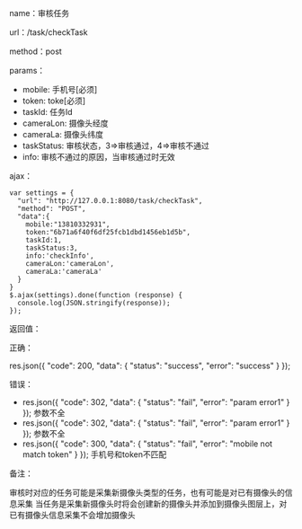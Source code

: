 name：审核任务

url：/task/checkTask

method：post

params：

* mobile: 手机号[必须]
* token: toke[必须]
* taskId: 任务Id
* cameraLon: 摄像头经度
* cameraLa: 摄像头纬度
* taskStatus: 审核状态，3=>审核通过，4=>审核不通过
* info: 审核不通过的原因，当审核通过时无效

ajax：

```
var settings = {
  "url": "http://127.0.0.1:8080/task/checkTask",
  "method": "POST",
  "data":{
    mobile:"13810332931",
    token:"6b71a6f40f6df25fcb1dbd1456eb1d5b",
    taskId:1,
    taskStatus:3,
    info:'checkInfo',
    cameraLon:'cameraLon',
    cameraLa:'cameraLa'
  }
}
$.ajax(settings).done(function (response) {
  console.log(JSON.stringify(response));
});
```

返回值：

正确：

res.json({ "code": 200, "data": { "status": "success", "error": "success" } }); 


错误：

* res.json({ "code": 302, "data": { "status": "fail", "error": "param error1" } }); 参数不全
* res.json({ "code": 302, "data": { "status": "fail", "error": "param error1" } }); 参数不全
* res.json({ "code": 300, "data": { "status": "fail", "error": "mobile not match token" } }); 手机号和token不匹配

备注：

审核时对应的任务可能是采集新摄像头类型的任务，也有可能是对已有摄像头的信息采集
当任务是采集新摄像头时将会创建新的摄像头并添加到摄像头图层上，对已有摄像头信息采集不会增加摄像头

